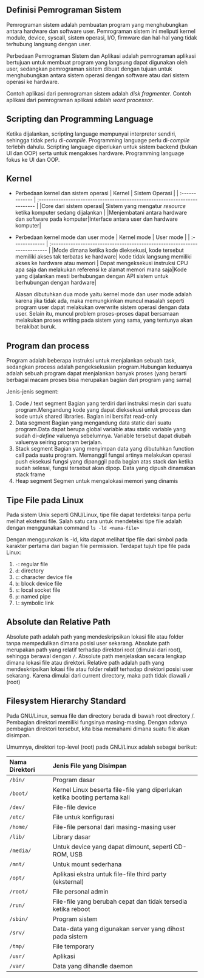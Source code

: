 ## Definisi Pemrograman Sistem

Pemrograman sistem adalah pembuatan program yang menghubungkan antara hardware dan software user. Pemrograman sistem ini meliputi kernel module, device, syscall, sistem operasi, I/O, firmware dan hal-hal yang tidak terhubung langsung dengan user.

Perbedaan Pemrograman Sistem dan Aplikasi adalah pemrograman aplikasi bertujuan untuk membuat program yang langsung dapat digunakan oleh user, sedangkan pemrograman sistem dibuat dengan tujuan untuk menghubungkan antara sistem operasi dengan software atau dari sistem operasi ke hardware.

Contoh aplikasi dari pemrograman sistem adalah _disk fragmenter_. Contoh aplikasi dari pemrograman aplikasi adalah _word processor_.

## Scripting dan Programming Language

Ketika dijalankan, scripting language mempunyai interpreter sendiri, sehingga tidak perlu di-_compile_. Programming language perlu di-_compile_ terlebih dahulu. Scripting language diperlukan untuk sistem backend (bukan UI dan OOP) serta untuk mengakses hardware. Programming language fokus ke UI dan OOP.

## Kernel

- Perbedaan kernel dan sistem operasi
  | Kernel | Sistem Operasi |
  | :------------- | :------------------------------------------------------------------------- |
  |Core dari sistem operasi| Sistem yang mengatur _resource_ ketika komputer sedang dijalankan |
  |Menjembatani antara hardware dan software pada komputer|Interface antara user dan hardware komputer|

- Perbedaan kernel mode dan user mode
  | Kernel mode | User mode |
  | :------------- | :------------------------------------------------------------------------- |
  |Mode dimana ketika kode dieksekusi, kode tersebut memiliki akses tak terbatas ke hardware| kode tidak langsung memiliki akses ke hardware atau memori |
  Dapat mengeksekusi instruksi CPU apa saja dan melakukan referensi ke alamat memori mana saja|Kode yang dijalankan mesti berhubungan dengan API sistem untuk berhubungan dengan hardware|

  Alasan dibutuhkan dua mode yaitu kernel mode dan user mode adalah karena jika tidak ada, maka memungkinkan muncul masalah seperti program user dapat melakukan overwrite sistem operasi dengan data user. Selain itu, muncul problem proses-proses dapat bersamaan melakukan proses writing pada sistem yang sama, yang tentunya akan berakibat buruk.

## Program dan process

Program adalah beberapa instruksi untuk menjalankan sebuah task, sedangkan process adalah pengeksekusian program.Hubungan keduanya adalah sebuah program dapat menjalankan banyak proses (yang berarti berbagai macam proses bisa merupakan bagian dari program yang sama)

Jenis-jenis segment:

1. Code / text segment
   Bagian yang terdiri dari instruksi mesin dari suatu program.Mengandung kode yang dapat dieksekusi untuk process dan kode untuk shared libraries. Bagian ini bersifat read-only
2. Data segment
   Bagian yang mengandung data static dari suatu program.Data dapat berupa global variable atau static variable yang sudah di-_define_ valuenya sebelumnya. Variable tersebut dapat diubah valuenya seiring program berjalan.
3. Stack segment
   Bagian yang menyimpan data yang dibutuhkan function call pada suatu program. Memanggil fungsi artinya melakukan operasi push eksekusi fungsi yang dipanggil pada bagian atas stack dan ketika sudah selesai, fungsi tersebut akan dipop. Data yang dipush dinamakan stack frame
4. Heap segment
   Segmen untuk mengalokasi memori yang dinamis

## Tipe File pada Linux

Pada sistem Unix seperti GNU/Linux, tipe file dapat terdeteksi tanpa perlu melihat ekstensi file. Salah satu cara untuk mendeteksi tipe file adalah dengan menggunakan command `ls -ld <nama-file>`

Dengan menggunakan ls -ld, kita dapat melihat tipe file dari simbol pada karakter pertama dari bagian file permission. Terdapat tujuh tipe file pada Linux:

1. `-`: regular file
2. `d`: directory
3. `c`: character device file
4. `b`: block device file
5. `s`: local socket file
6. `p`: named pipe
7. `l`: symbolic link

## Absolute dan Relative Path

Absolute path adalah path yang mendeskripsikan lokasi file atau folder tanpa mempedulikan dimana posisi user sekarang. Absolute path merupakan path yang relatif terhadap direktori root (dimulai dari root), sehingga berawal dengan `/`. Absolute path menjelaskan secara lengkap dimana lokasi file atau direktori. Relative path adalah path yang mendeskripsikan lokasi file atau folder relatif terhadap direktori posisi user sekarang. Karena dimulai dari current directory, maka path tidak diawali `/` (root)

## Filesystem Hierarchy Standard

Pada GNU/Linux, semua file dan directory berada di bawah root directory /. Pembagian direktori memiliki fungsinya masing-masing. Dengan adanya pembagian direktori tersebut, kita bisa memahami dimana suatu file akan disimpan.

Umumnya, direktori top-level (root) pada GNU/Linux adalah sebagai berikut:

| Nama Direktori | Jenis File yang Disimpan                                                   |
| :------------- | :------------------------------------------------------------------------- |
| `/bin/`        | Program dasar                                                              |
| `/boot/`       | Kernel Linux beserta file-file yang diperlukan ketika booting pertama kali |
| `/dev/`        | File-file device                                                           |
| `/etc/`        | File untuk konfigurasi                                                     |
| `/home/`       | File-file personal dari masing-masing user                                 |
| `/lib/`        | Library dasar                                                              |
| `/media/`      | Untuk device yang dapat dimount, seperti CD-ROM, USB                       |
| `/mnt/`        | Untuk mount sederhana                                                      |
| `/opt/`        | Aplikasi ekstra untuk file-file third party (eksternal)                    |
| `/root/`       | File personal admin                                                        |
| `/run/`        | File-file yang berubah cepat dan tidak tersedia ketika reboot              |
| `/sbin/`       | Program sistem                                                             |
| `/srv/`        | Data-data yang digunakan server yang dihost pada sistem                    |
| `/tmp/`        | File temporary                                                             |
| `/usr/`        | Aplikasi                                                                   |
| `/var/`        | Data yang dihandle daemon                                                  |
